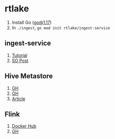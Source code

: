 # rtlake
1. Install Go (go@1.17)
2. In `./ingest`, `go mod init rtlake/ingest-service`

## ingest-service
1. [Tutorial](https://golang.org/doc/tutorial/web-service-gin)
2. [SO Post](https://stackoverflow.com/questions/42247978/go-gin-gonic-get-text-from-post-request)

## Hive Metastore
1. [GH](https://github.com/arempter/hive-metastore-docker)
2. [GH](https://github.com/IBM/docker-hive)
3. [Article](https://marcel-jan.eu/datablog/2020/10/25/i-built-a-working-hadoop-spark-hive-cluster-on-docker-here-is-how/)

## Flink
1. [Docker Hub](https://hub.docker.com/_/flink)
2. [GH](https://github.com/apache/flink)